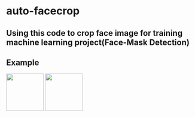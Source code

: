 # auto-facecrop
## Using this code to crop face image for training machine learning project(Face-Mask Detection)
## Example

<p float="left">
  <img src="https://user-images.githubusercontent.com/79236612/149900767-e876c758-3e69-4ed3-8750-f54d5ebff3ae.jpg" width="100" />
  <img src="https://user-images.githubusercontent.com/79236612/149901566-21f59cc2-fc91-4de5-82b0-83cf2d1c4cae.png" width="100" /> 
</p>

